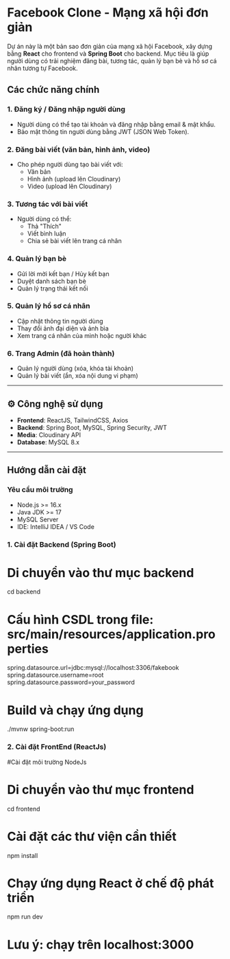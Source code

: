 # Facebook Clone - Mạng xã hội đơn giản

Dự án này là một bản sao đơn giản của mạng xã hội Facebook, xây dựng bằng **React** cho frontend và **Spring Boot** cho backend. Mục tiêu là giúp người dùng có trải nghiệm đăng bài, tương tác, quản lý bạn bè và hồ sơ cá nhân tương tự Facebook.

##  Các chức năng chính

### 1. Đăng ký / Đăng nhập người dùng
- Người dùng có thể tạo tài khoản và đăng nhập bằng email & mật khẩu.
- Bảo mật thông tin người dùng bằng JWT (JSON Web Token).

### 2. Đăng bài viết (văn bản, hình ảnh, video)
- Cho phép người dùng tạo bài viết với:
  - Văn bản
  - Hình ảnh (upload lên Cloudinary)
  - Video (upload lên Cloudinary)

### 3. Tương tác với bài viết
- Người dùng có thể:
  - Thả  "Thích"
  - Viết bình luận
  - Chia sẻ bài viết lên trang cá nhân

### 4. Quản lý bạn bè
- Gửi lời mời kết bạn / Hủy kết bạn
- Duyệt danh sách bạn bè
- Quản lý trạng thái kết nối

### 5. Quản lý hồ sơ cá nhân
- Cập nhật thông tin người dùng
- Thay đổi ảnh đại diện và ảnh bìa
- Xem trang cá nhân của mình hoặc người khác

### 6. Trang Admin (đã hoàn thành)
- Quản lý người dùng (xóa, khóa tài khoản)
- Quản lý bài viết (ẩn, xóa nội dung vi phạm)

---

## ⚙️ Công nghệ sử dụng

- **Frontend**: ReactJS, TailwindCSS, Axios
- **Backend**: Spring Boot, MySQL, Spring Security, JWT
- **Media**: Cloudinary API
- **Database**: MySQL 8.x

---

##  Hướng dẫn cài đặt

###  Yêu cầu môi trường

- Node.js >= 16.x
- Java JDK >= 17
- MySQL Server
- IDE: IntelliJ IDEA / VS Code

### 1. Cài đặt Backend (Spring Boot)

# Di chuyển vào thư mục backend
cd backend

# Cấu hình CSDL trong file: src/main/resources/application.properties
spring.datasource.url=jdbc:mysql://localhost:3306/fakebook
spring.datasource.username=root
spring.datasource.password=your_password

# Build và chạy ứng dụng
./mvnw spring-boot:run

### 2. Cài đặt FrontEnd (ReactJs)
#Cài đặt môi trường NodeJs
# Di chuyển vào thư mục frontend
cd frontend

# Cài đặt các thư viện cần thiết
npm install

# Chạy ứng dụng React ở chế độ phát triển
npm run dev

# Lưu ý: chạy trên localhost:3000 

